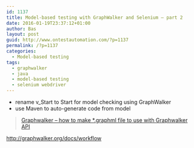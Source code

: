 ```yaml
---
id: 1137
title: Model-based testing with GraphWalker and Selenium – part 2
date: 2016-01-19T23:37:12+01:00
author: Bas
layout: post
guid: http://www.ontestautomation.com/?p=1137
permalink: /?p=1137
categories:
  - Model-based testing
tags:
  - graphwalker
  - java
  - model-based testing
  - selenium webdriver
---
```

* rename v_Start to Start for model checking using GraphWalker  
* use Maven to auto-generate code from model

<blockquote data-secret="QdParCFjGE" class="wp-embedded-content">
  <p>
    <a href="http://blog.wedoqa.com/2014/06/graphwalker-how-to-make-graphml-file-to-use-with-graphwalker-api/">Graphwalker – how to make *.graphml file to use with Graphwalker API</a>
  </p>
</blockquote>

  
http://graphwalker.org/docs/workflow